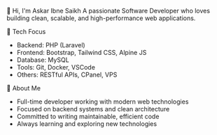 👋 Hi, I'm Askar Ibne Saikh
A passionate Software Developer who loves building clean, scalable, and high-performance web applications.

🔧 Tech Focus
- Backend: PHP (Laravel)
- Frontend: Bootstrap, Tailwind CSS, Alpine JS
- Database: MySQL
- Tools: Git, Docker, VSCode
- Others: RESTful APIs, CPanel, VPS

🚀 About Me
- Full-time developer working with modern web technologies
- Focused on backend systems and clean architecture
- Committed to writing maintainable, efficient code
- Always learning and exploring new technologies

